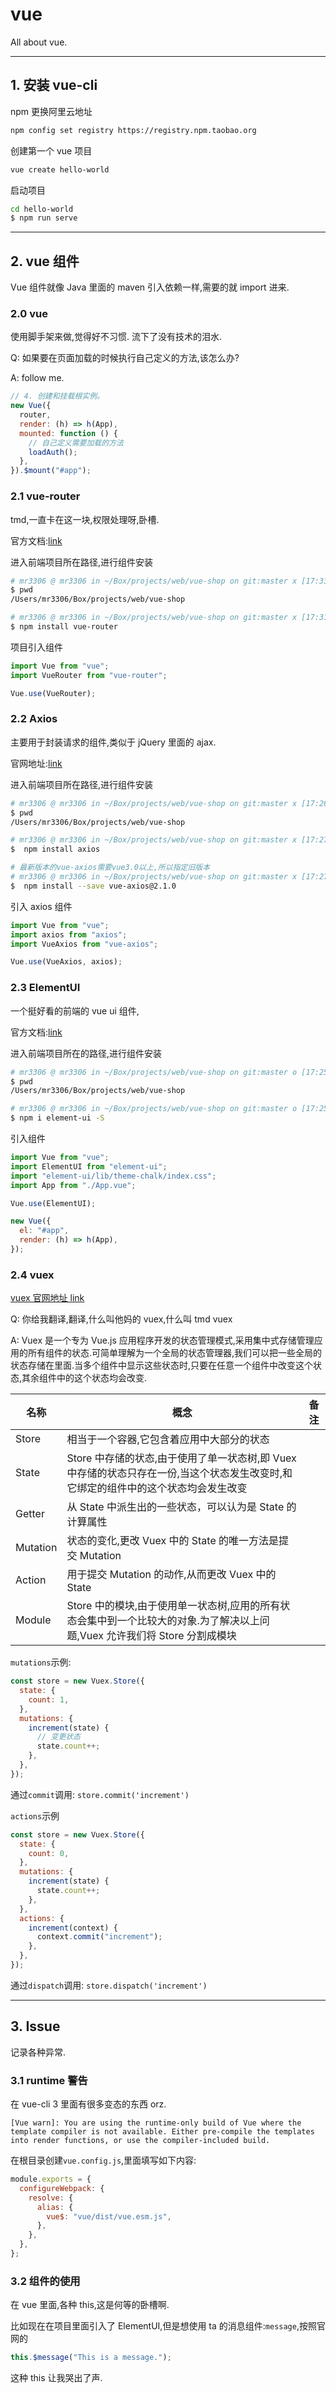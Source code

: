 # vue

All about vue.

---

## 1. 安装 vue-cli

npm 更换阿里云地址

```sh
npm config set registry https://registry.npm.taobao.org
```

创建第一个 vue 项目

```sh
vue create hello-world
```

启动项目

```sh
cd hello-world
$ npm run serve
```

---

## 2. vue 组件

Vue 组件就像 Java 里面的 maven 引入依赖一样,需要的就 import 进来.

### 2.0 vue

使用脚手架来做,觉得好不习惯. 流下了没有技术的泪水.

Q: 如果要在页面加载的时候执行自己定义的方法,该怎么办?

A: follow me.

```js
// 4. 创建和挂载根实例。
new Vue({
  router,
  render: (h) => h(App),
  mounted: function () {
    // 自己定义需要加载的方法
    loadAuth();
  },
}).$mount("#app");
```

### 2.1 vue-router

tmd,一直卡在这一块,权限处理呀,卧槽.

官方文档:[link](https://router.vuejs.org/zh/installation.html)

进入前端项目所在路径,进行组件安装

```sh
# mr3306 @ mr3306 in ~/Box/projects/web/vue-shop on git:master x [17:31:29] C:130
$ pwd
/Users/mr3306/Box/projects/web/vue-shop

# mr3306 @ mr3306 in ~/Box/projects/web/vue-shop on git:master x [17:31:30]
$ npm install vue-router
```

项目引入组件

```js
import Vue from "vue";
import VueRouter from "vue-router";

Vue.use(VueRouter);
```

### 2.2 Axios

主要用于封装请求的组件,类似于 jQuery 里面的 ajax.

官网地址:[link](http://www.axios-js.com/zh-cn/docs/index.html)

进入前端项目所在路径,进行组件安装

```sh
# mr3306 @ mr3306 in ~/Box/projects/web/vue-shop on git:master x [17:26:10]
$ pwd
/Users/mr3306/Box/projects/web/vue-shop

# mr3306 @ mr3306 in ~/Box/projects/web/vue-shop on git:master x [17:27:35]
$  npm install axios

# 最新版本的vue-axios需要vue3.0以上,所以指定旧版本
# mr3306 @ mr3306 in ~/Box/projects/web/vue-shop on git:master x [17:27:35]
$  npm install --save vue-axios@2.1.0
```

引入 axios 组件

```js
import Vue from "vue";
import axios from "axios";
import VueAxios from "vue-axios";

Vue.use(VueAxios, axios);
```

### 2.3 ElementUI

一个挺好看的前端的 vue ui 组件,

官方文档:[link](https://element.eleme.cn/#/en-US/component/installation)

进入前端项目所在的路径,进行组件安装

```sh
# mr3306 @ mr3306 in ~/Box/projects/web/vue-shop on git:master o [17:25:54]
$ pwd
/Users/mr3306/Box/projects/web/vue-shop

# mr3306 @ mr3306 in ~/Box/projects/web/vue-shop on git:master o [17:25:58]
$ npm i element-ui -S
```

引入组件

```js
import Vue from "vue";
import ElementUI from "element-ui";
import "element-ui/lib/theme-chalk/index.css";
import App from "./App.vue";

Vue.use(ElementUI);

new Vue({
  el: "#app",
  render: (h) => h(App),
});
```

### 2.4 vuex

[vuex 官网地址 link](https://vuex.vuejs.org/zh/guide/actions.html)

Q: 你给我翻译,翻译,什么叫他妈的 vuex,什么叫 tmd vuex

A: Vuex 是一个专为 Vue.js 应用程序开发的状态管理模式,采用集中式存储管理应用的所有组件的状态.可简单理解为一个全局的状态管理器,我们可以把一些全局的状态存储在里面.当多个组件中显示这些状态时,只要在任意一个组件中改变这个状态,其余组件中的这个状态均会改变.

| 名称     | 概念                                                                                                                               | 备注 |
| -------- | ---------------------------------------------------------------------------------------------------------------------------------- | ---- |
| Store    | 相当于一个容器,它包含着应用中大部分的状态                                                                                          |
| State    | Store 中存储的状态,由于使用了单一状态树,即 Vuex 中存储的状态只存在一份,当这个状态发生改变时,和它绑定的组件中的这个状态均会发生改变 |
| Getter   | 从 State 中派生出的一些状态，可以认为是 State 的计算属性                                                                           |
| Mutation | 状态的变化,更改 Vuex 中的 State 的唯一方法是提交 Mutation                                                                          |
| Action   | 用于提交 Mutation 的动作,从而更改 Vuex 中的 State                                                                                  |
| Module   | Store 中的模块,由于使用单一状态树,应用的所有状态会集中到一个比较大的对象.为了解决以上问题,Vuex 允许我们将 Store 分割成模块         |

`mutations`示例:

```js
const store = new Vuex.Store({
  state: {
    count: 1,
  },
  mutations: {
    increment(state) {
      // 变更状态
      state.count++;
    },
  },
});
```

通过`commit`调用: `store.commit('increment')`

`actions`示例

```js
const store = new Vuex.Store({
  state: {
    count: 0,
  },
  mutations: {
    increment(state) {
      state.count++;
    },
  },
  actions: {
    increment(context) {
      context.commit("increment");
    },
  },
});
```

通过`dispatch`调用: `store.dispatch('increment')`

---

## 3. Issue

记录各种异常.

### 3.1 runtime 警告

在 vue-cli 3 里面有很多变态的东西 orz.

```
[Vue warn]: You are using the runtime-only build of Vue where the template compiler is not available. Either pre-compile the templates into render functions, or use the compiler-included build.
```

在根目录创建`vue.config.js`,里面填写如下内容:

```js
module.exports = {
  configureWebpack: {
    resolve: {
      alias: {
        vue$: "vue/dist/vue.esm.js",
      },
    },
  },
};
```

### 3.2 组件的使用

在 vue 里面,各种 this,这是何等的卧槽啊.

比如现在在项目里面引入了 ElementUI,但是想使用 ta 的消息组件:`message`,按照官网的

```js
this.$message("This is a message.");
```

这种 this 让我哭出了声.
